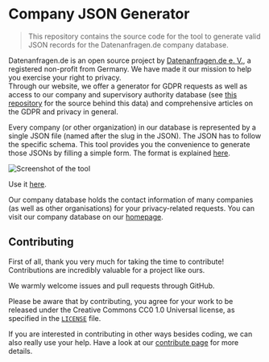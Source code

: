 # Company JSON Generator

>This repository contains the source code for the tool to generate valid JSON records for the Datenanfragen.de company database.

Datenanfragen.de is an open source project by [Datenanfragen.de e.&nbsp;V.](https://www.datarequests.org/verein), a registered non-profit from Germany. We have made it our mission to help you exercise your right to privacy.  
Through our website, we offer a generator for GDPR requests as well as access to our company and supervisory authority database (see [this repository](https://github.com/datenanfragen/data/) for the source behind this data) and comprehensive articles on the GDPR and privacy in general.

Every company (or other organization) in our database is represented by a single JSON file (named after the slug in the JSON). The JSON has to follow the specific schema. This tool provides you the convenience to generate those JSONs by filling a simple form. The format is explained [here](https://github.com/datenanfragen/data/#data-formats).

![Screenshot of the tool](https://static.dacdn.de/other/screenshot-company-json.png)

Use it [here](https://company-json.datenanfragen.de/). 

Our company database holds the contact information of many companies (as well as other organisations) for your privacy-related requests. You can visit our company database on our [homepage](https://www.datarequests.org/company).

## Contributing

First of all, thank you very much for taking the time to contribute! Contributions are incredibly valuable for a project like ours.

We warmly welcome issues and pull requests through GitHub.

Please be aware that by contributing, you agree for your work to be released under the Creative Commons CC0 1.0 Universal license, as specified in the [`LICENSE`](https://github.com/datenanfragen/company-json-generator/blob/master/LICENSE) file.

If you are interested in contributing in other ways besides coding, we can also really use your help. Have a look at our [contribute page](https://www.datarequests.org/contribute) for more details.
